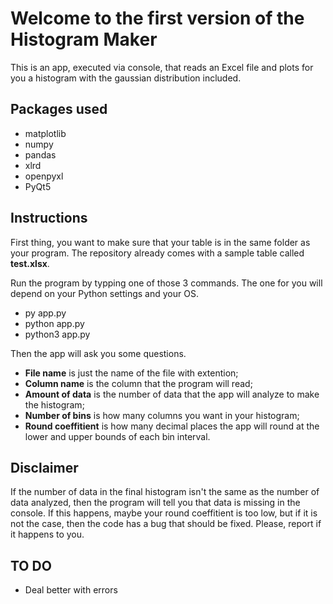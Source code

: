 # Welcome to the first version of the Histogram Maker

This is an app, executed via console, that reads an Excel file and plots for you a histogram with the gaussian distribution included. 

## Packages used

* matplotlib
* numpy
* pandas
* xlrd
* openpyxl
* PyQt5

## Instructions

First thing, you want to make sure that your table is in the same folder as your program. The repository already comes with a sample table called **test.xlsx**.

Run the program by typping one of those 3 commands. The one for you will depend on your Python settings and your OS.

* py app.py
* python app.py
* python3 app.py

Then the app will ask you some questions. 

* **File name** is just the name of the file with extention;
* **Column name** is the column that the program will read;
* **Amount of data** is the number of data that the app will analyze to make the histogram;
* **Number of bins** is how many columns you want in your histogram;
* **Round coeffitient** is how many decimal places the app will round at the lower and upper bounds of each bin interval.

## Disclaimer

If the number of data in the final histogram isn't the same as the number of data analyzed, then the program will tell you that data is missing in the console. If this happens, maybe your round coeffitient is too low, but if it is not the case, then the code has a bug that should be fixed. Please, report if it happens to you.

## TO DO

* Deal better with errors